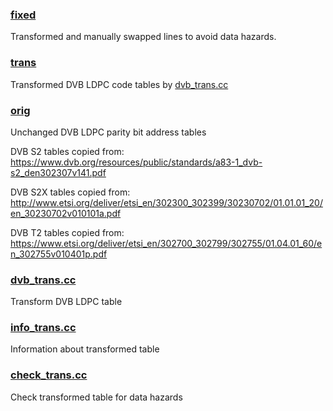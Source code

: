 
### [fixed](fixed)

Transformed and manually swapped lines to avoid data hazards.

### [trans](trans)

Transformed DVB LDPC code tables by [dvb_trans.cc](dvb_trans.cc)

### [orig](orig)

Unchanged DVB LDPC parity bit address tables

DVB S2 tables copied from:
https://www.dvb.org/resources/public/standards/a83-1_dvb-s2_den302307v141.pdf

DVB S2X tables copied from:
http://www.etsi.org/deliver/etsi_en/302300_302399/30230702/01.01.01_20/en_30230702v010101a.pdf

DVB T2 tables copied from:
https://www.etsi.org/deliver/etsi_en/302700_302799/302755/01.04.01_60/en_302755v010401p.pdf

### [dvb_trans.cc](dvb_trans.cc)

Transform DVB LDPC table

### [info_trans.cc](info_trans.cc)

Information about transformed table

### [check_trans.cc](check_trans.cc)

Check transformed table for data hazards

